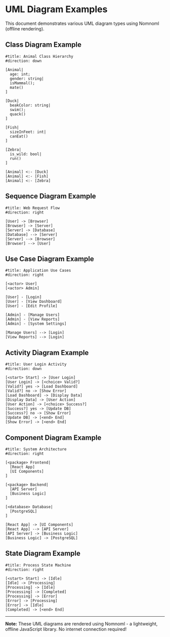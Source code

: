 # UML Diagram Examples

This document demonstrates various UML diagram types using Nomnoml (offline rendering).

## Class Diagram Example

```plantuml
#title: Animal Class Hierarchy
#direction: down

[Animal|
  age: int;
  gender: string|
  isMammal();
  mate()
]

[Duck|
  beakColor: string|
  swim();
  quack()
]

[Fish|
  sizeInFeet: int|
  canEat()
]

[Zebra|
  is_wild: bool|
  run()
]

[Animal] <:- [Duck]
[Animal] <:- [Fish]
[Animal] <:- [Zebra]
```

## Sequence Diagram Example

```plantuml
#title: Web Request Flow
#direction: right

[User] -> [Browser]
[Browser] -> [Server]
[Server] -> [Database]
[Database] --> [Server]
[Server] --> [Browser]
[Browser] --> [User]
```

## Use Case Diagram Example

```plantuml
#title: Application Use Cases
#direction: right

[<actor> User]
[<actor> Admin]

[User] - [Login]
[User] - [View Dashboard]
[User] - [Edit Profile]

[Admin] - [Manage Users]
[Admin] - [View Reports]
[Admin] - [System Settings]

[Manage Users] --> [Login]
[View Reports] --> [Login]
```

## Activity Diagram Example

```plantuml
#title: User Login Activity
#direction: down

[<start> Start] -> [User Login]
[User Login] -> [<choice> Valid?]
[Valid?] yes -> [Load Dashboard]
[Valid?] no -> [Show Error]
[Load Dashboard] -> [Display Data]
[Display Data] -> [User Action]
[User Action] -> [<choice> Success?]
[Success?] yes -> [Update DB]
[Success?] no -> [Show Error]
[Update DB] -> [<end> End]
[Show Error] -> [<end> End]
```

## Component Diagram Example

```plantuml
#title: System Architecture
#direction: right

[<package> Frontend|
  [React App]
  [UI Components]
]

[<package> Backend|
  [API Server]
  [Business Logic]
]

[<database> Database|
  [PostgreSQL]
]

[React App] -> [UI Components]
[React App] --> [API Server]
[API Server] -> [Business Logic]
[Business Logic] -> [PostgreSQL]
```

## State Diagram Example

```plantuml
#title: Process State Machine
#direction: right

[<start> Start] -> [Idle]
[Idle] -> [Processing]
[Processing] -> [Idle]
[Processing] -> [Completed]
[Processing] -> [Error]
[Error] -> [Processing]
[Error] -> [Idle]
[Completed] -> [<end> End]
```

---

**Note:** These UML diagrams are rendered using Nomnoml - a lightweight, offline JavaScript library. No internet connection required!
